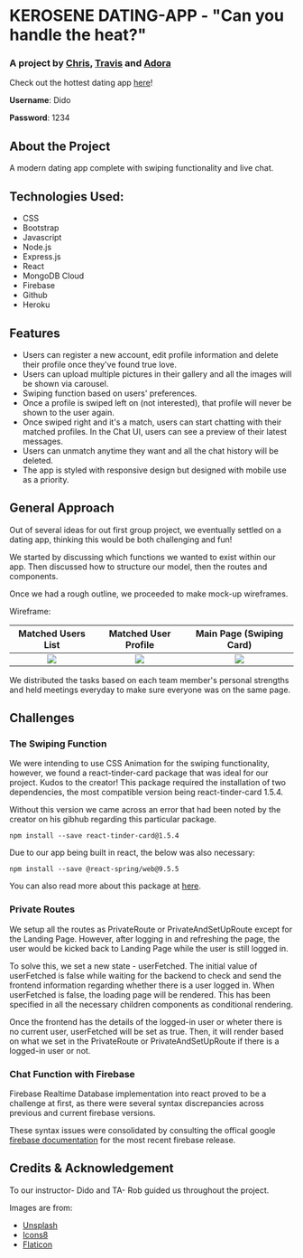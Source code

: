 # KEROSENE DATING-APP - "Can you handle the heat?"
### A project by [Chris](https://github.com/ChristopherHendrickson), [Travis](https://github.com/Travis-Esselink) and [Adora](https://github.com/AdoraWyne)

Check out the hottest dating app [here](https://kerosene.onrender.com/)!

**Username**: Dido

**Password**: 1234

## About the Project
A modern dating app complete with swiping functionality and live chat.

## Technologies Used:
* CSS
* Bootstrap
* Javascript
* Node.js
* Express.js
* React
* MongoDB Cloud
* Firebase
* Github
* Heroku

## Features
* Users can register a new account, edit profile information and delete their profile once they've found true love. 
* Users can upload multiple pictures in their gallery and all the images will be shown via carousel.
* Swiping function based on users' preferences.
* Once a profile is swiped left on (not interested), that profile will never be shown to the user again.
* Once swiped right and it's a match, users can start chatting with their matched profiles. In the Chat UI, users can see a preview of their latest messages.
* Users can unmatch anytime they want and all the chat history will be deleted. 
* The app is styled with responsive design but designed with mobile use as a priority.

## General Approach
Out of several ideas for out first group project, we eventually settled on a dating app, thinking this would be both challenging and fun!

We started by discussing which functions we wanted to exist within our app. Then discussed how to structure our model, then the routes and components. 

Once we had a rough outline, we proceeded to make mock-up wireframes.

Wireframe:

Matched Users List         |  Matched User Profile     | Main Page (Swiping Card) |
:-------------------------:|:-------------------------:|:-------------------------:
![](./client/src/images/matched-user-list.png) | ![](./client/src/images/matched-user-profile-chat.png)| ![](./client/src/images/main-swipe-card.png) |

We distributed the tasks based on each team member's personal strengths and held meetings everyday to make sure everyone was on the same page.

## Challenges
### The Swiping Function
We were intending to use CSS Animation for the swiping functionality, however, we found a react-tinder-card package that was ideal for our project. Kudos to the creator!
This package required the installation of two dependencies, the most compatible version being react-tinder-card 1.5.4. 

Without this version we came across an error that had been noted by the creator on his gibhub regarding this particular package.
```
npm install --save react-tinder-card@1.5.4
```
Due to our app being built in react, the below was also necessary:
```
npm install --save @react-spring/web@9.5.5
```
You can also read more about this package at [here](https://www.npmjs.com/package/react-tinder-card).

### Private Routes
We setup all the routes as PrivateRoute or PrivateAndSetUpRoute except for the Landing Page. However, after logging in and refreshing the page, the user would be kicked back to Landing Page while the user is still logged in. 

To solve this, we set a new state - userFetched. The initial value of userFetched is false while waiting for the backend to check and send the frontend information regarding whether there is a user logged in. When userFetched is false, the loading page will be rendered. This has been specified in all the necessary children components as conditional rendering. 

Once the frontend has the details of the logged-in user or wheter there is no current user, userFetched will be set as true. Then, it will render based on what we set in the PrivateRoute or PrivateAndSetUpRoute if there is a logged-in user or not.

### Chat Function with Firebase
Firebase Realtime Database implementation into react proved to be a challenge at first,  as there were several syntax discrepancies across previous and current firebase versions. 

These syntax issues were consolidated by consulting the offical google [firebase documentation](https://firebase.google.com/docs/web/modular-upgrade) for the most recent firebase release.

## Credits & Acknowledgement
To our instructor- Dido and TA- Rob guided us throughout the project.

Images are from:
* [Unsplash](https://unsplash.com/)
* [Icons8](https://icons8.com/)
* [Flaticon](https://www.flaticon.com/)

